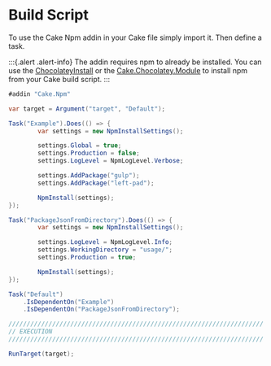 # Build Script

To use the Cake Npm addin in your Cake file simply import it. Then define a task.


:::{.alert .alert-info}
The addin requires npm to already be installed.
You can use the [ChocolateyInstall](https://cakebuild.net/api/Cake.Common.Tools.Chocolatey/ChocolateyAliases/B1E32DCB) or the
[Cake.Chocolatey.Module](https://github.com/cake-contrib/Cake.Chocolatey.Module) to install npm from your Cake build script.
:::

```csharp
#addin "Cake.Npm"

var target = Argument("target", "Default");

Task("Example").Does(() => {
        var settings = new NpmInstallSettings();

        settings.Global = true;
        settings.Production = false;
        settings.LogLevel = NpmLogLevel.Verbose;

        settings.AddPackage("gulp");
        settings.AddPackage("left-pad");

        NpmInstall(settings);
});

Task("PackageJsonFromDirectory").Does(() => {
        var settings = new NpmInstallSettings();

        settings.LogLevel = NpmLogLevel.Info;
        settings.WorkingDirectory = "usage/";
        settings.Production = true;

        NpmInstall(settings);
});

Task("Default")
    .IsDependentOn("Example")
    .IsDependentOn("PackageJsonFromDirectory");

//////////////////////////////////////////////////////////////////////
// EXECUTION
//////////////////////////////////////////////////////////////////////

RunTarget(target);
```
